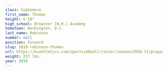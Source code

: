 ```yaml
---
class: Sophomore
first_name: Thomas
height: 6'10"
high_school: Brewster [N.H.] Academy
hometown: Washington, D.C.
last_name: Robinson
number: null
position: Forward
slug: 2010-robinson-thomas
url: https://kuathletics.com/sports/mbball/roster/season/2010-11/player/thomas-robinson/
weight: 237 lbs.
year: 2010
---
```

